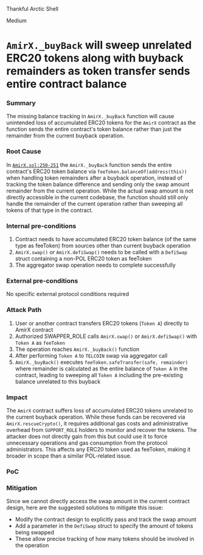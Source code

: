 Thankful Arctic Shell

Medium

# `AmirX._buyBack` will sweep unrelated ERC20 tokens along with buyback remainders as token transfer sends entire contract balance

### Summary

The missing balance tracking in `AmirX._buyBack` function will cause unintended loss of accumulated ERC20 tokens for the `AmirX` contract as the function sends the entire contract's token balance rather than just the remainder from the current buyback operation. 

### Root Cause

In [`AmirX.sol:250-251`](https://github.com/sherlock-audit/2024-11-telcoin/blob/main/telcoin-audit/contracts/swap/AmirX.sol#L250-L251) the `AmirX._buyBack` function sends the entire contract's ERC20 token balance via `feeToken.balanceOf(address(this))` when handling token remainders after a buyback operation, instead of tracking the token balance difference and sending only the swap amount remainder from the current operation. While the actual swap amount is not directly accessible in the current codebase, the function should still only handle the remainder of the current operation rather than sweeping all tokens of that type in the contract. 

### Internal pre-conditions

1. Contract needs to have accumulated ERC20 token balance (of the same type as feeToken) from sources other than current buyback operation
2. `AmirX.swap()` or `AmirX.defiSwap()` needs to be called with a `DefiSwap` struct containing a non-POL ERC20 token as feeToken
3. The aggregator swap operation needs to complete successfully

### External pre-conditions

No specific external protocol conditions required

### Attack Path

1. User or another contract transfers ERC20 tokens (`Token A`) directly to AmirX contract
2. Authorized SWAPPER_ROLE calls `AmirX.swap()` or `AmirX.defiSwap()` with `Token A` as `feeToken`
3. The operation reaches `AmirX._buyBack()` function
4. After performing `Token A` to `TELCOIN` swap via aggregator call
5. `AmirX._buyBack()` executes `feeToken.safeTransfer(safe, remainder)` where remainder is calculated as the entire balance of `Token A` in the contract, leading to sweeping all `Token A` including the pre-existing balance unrelated to this buyback

### Impact

The `AmirX` contract suffers loss of accumulated ERC20 tokens unrelated to the current buyback operation. While these funds can be recovered via `AmirX.rescueCrypto()`, it requires additional gas costs and administrative overhead from `SUPPORT_ROLE` holders to monitor and recover the tokens. The attacker does not directly gain from this but could use it to force unnecessary operations and gas consumption from the protocol administrators. This affects any ERC20 token used as feeToken, making it broader in scope than a similar POL-related issue.

### PoC


### Mitigation

Since we cannot directly access the swap amount in the current contract design, here are the suggested solutions to mitigate this issue: 
- Modify the contract design to explicitly pass and track the swap amount
- Add a parameter in the `DefiSwap` struct to specify the amount of tokens being swapped
- These allow precise tracking of how many tokens should be involved in the operation